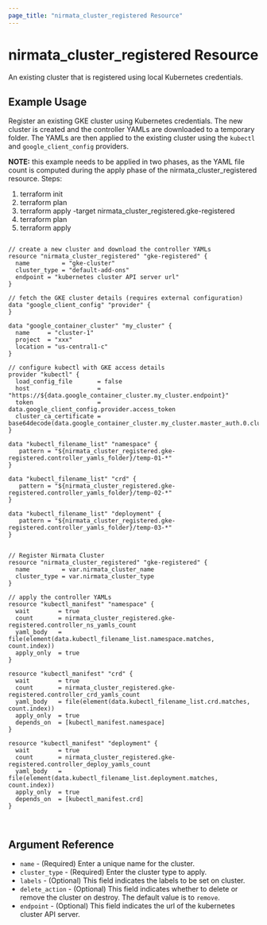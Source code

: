 ```yaml
---
page_title: "nirmata_cluster_registered Resource"
---
```


# nirmata_cluster_registered Resource

An existing cluster that is registered using local Kubernetes credentials.

## Example Usage

Register an existing GKE cluster using Kubernetes credentials. The new cluster is created and the controller YAMLs are downloaded to a temporary folder. The YAMLs are then applied to the existing cluster using the `kubectl` and `google_client_config` providers.

**NOTE:** this example needs to be applied in two phases, as the YAML file count is computed during the apply phase of the nirmata_cluster_registered resource. Steps:
1. terraform init
2. terraform plan 
3. terraform apply -target nirmata_cluster_registered.gke-registered
4. terraform plan
5. terraform apply

```hcl

// create a new cluster and download the controller YAMLs
resource "nirmata_cluster_registered" "gke-registered" {
  name         = "gke-cluster"
  cluster_type = "default-add-ons"
  endpoint = "kubernetes cluster API server url"
}

// fetch the GKE cluster details (requires external configuration)
data "google_client_config" "provider" {
}

data "google_container_cluster" "my_cluster" {
  name     = "cluster-1"
  project  = "xxx"
  location = "us-central1-c"
}

// configure kubectl with GKE access details
provider "kubectl" {
  load_config_file       = false
  host                   = "https://${data.google_container_cluster.my_cluster.endpoint}"
  token                  = data.google_client_config.provider.access_token
  cluster_ca_certificate = base64decode(data.google_container_cluster.my_cluster.master_auth.0.cluster_ca_certificate)
}

data "kubectl_filename_list" "namespace" {
   pattern = "${nirmata_cluster_registered.gke-registered.controller_yamls_folder}/temp-01-*"
}

data "kubectl_filename_list" "crd" {
   pattern = "${nirmata_cluster_registered.gke-registered.controller_yamls_folder}/temp-02-*"
}

data "kubectl_filename_list" "deployment" {
   pattern = "${nirmata_cluster_registered.gke-registered.controller_yamls_folder}/temp-03-*"
}


// Register Nirmata Cluster
resource "nirmata_cluster_registered" "gke-registered" {
  name         = var.nirmata_cluster_name
  cluster_type = var.nirmata_cluster_type
}

// apply the controller YAMLs
resource "kubectl_manifest" "namespace" {
  wait        = true
  count       = nirmata_cluster_registered.gke-registered.controller_ns_yamls_count
  yaml_body   = file(element(data.kubectl_filename_list.namespace.matches, count.index))
  apply_only  = true
}

resource "kubectl_manifest" "crd" {
  wait        = true
  count       = nirmata_cluster_registered.gke-registered.controller_crd_yamls_count
  yaml_body   = file(element(data.kubectl_filename_list.crd.matches, count.index))
  apply_only  = true
  depends_on  = [kubectl_manifest.namespace]
}

resource "kubectl_manifest" "deployment" {
  wait        = true
  count       = nirmata_cluster_registered.gke-registered.controller_deploy_yamls_count
  yaml_body   = file(element(data.kubectl_filename_list.deployment.matches, count.index))
  apply_only  = true
  depends_on  = [kubectl_manifest.crd]
}



```

## Argument Reference

* `name` - (Required) Enter a unique name for the cluster.
* `cluster_type` - (Required) Enter the cluster type to apply.
* `labels` - (Optional) This field indicates the labels to be set on cluster.
* `delete_action` - (Optional) This field indicates whether to delete or remove the cluster on destroy. The default value is to `remove`.
* `endpoint` - (Optional) This field indicates the url of the kubernetes cluster API server.
